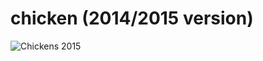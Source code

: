 # chicken (2014/2015 version)
![Chickens 2015](https://github.com/povrazor/chicken/raw/master/chickens-2015.png)
